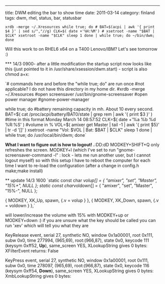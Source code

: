 ---
title: DWM editing the bar to show time
date: 2011-03-14
category: finland
tags: dwm, rhel, status, bar, statusbar

`xrdb -merge ~/.Xresources while true; do # BAT=$(acpi | awk '{ print $4 }' | sed s/","//g) CLK=$( date +'%H:%M') # xsetroot -name "$BAT | $CLK" xsetroot -name "$CLK" sleep 1 done | while true; do ~/bin/dwm; done`

Will this work to on RHEL6 x64 on a T400 Lenovo/IBM? Let's see tomorrow :)

\*\*\* 14/3 0900- after a little modification the startup script now looks like this (just pointed to it in /usr/share/xsession/dwm.start) - script is also chmod a+x:

`# commands here and before the "while true; do" are run once #not applicable? I do not have this directory in my home dir. #xrdb -merge ~/.Xresources #open screensaver /usr/bin/gnome-screensaver #open power manager #gnome-power-manager

while true; do #battery remaining capacity in mh. About 10 every second. BAT=$( cat /proc/acpi/battery/BAT0/state | grep rem | awk '{ print $3 }' ) #time in this format Monday March 14 08:57:52 CLK=$( date +'%a %b %d %R:%S' ) #volume in % VOL=$( amixer get Master | tail -1 | awk '{ print $5}' | tr -d '[]' ) xsetroot -name "Vol: $VOL | Bat: $BAT | $CLK" sleep 1 done | while true; do /usr/local/bin/dwm; done`

**What I want to figure out is how to logout! .**:DD:dD MODKEY+SHIFT+Q only refreshes the screen. MODKEY+l (which I've set to run "gnome-screensaver-command -l" : lock - lets me run another user, but I cannot logout myself) so with this setup I have to reboot the computer for each time I want to re-load the configuration (after a change in config.h make;make install)

\*\* update 14/3 1600 `static const char *volup[] = { "amixer", "set", "Master", "15%+", NULL }; static const char*voldown[] = { "amixer", "set", "Master", "15%-", NULL };

{ MODKEY, XK_Up, spawn, {.v = volup } }, { MODKEY, XK_Down, spawn, {.v = voldown } },`

will lower/increase the volume with 15% with MODKEY+up or MODKEY+down :) if you are unsure what the key should be called you can run 'xev' which will tell you what they are

KeyRelease event, serial 27, synthetic NO, window 0x1a00001, root 0x111, subw 0x0, time 277994, (965,69), root:(966,87), state 0x0, keycode 111 (keysym 0xff52, **Up**), same\_screen YES, XLookupString gives 0 bytes: XFilterEvent returns: False

KeyPress event, serial 27, synthetic NO, window 0x1a00001, root 0x111, subw 0x0, time 278097, (965,69), root:(966,87), state 0x0, keycode 116 (keysym 0xff54, **Down**), same\_screen YES, XLookupString gives 0 bytes: XmbLookupString gives 0 bytes:
